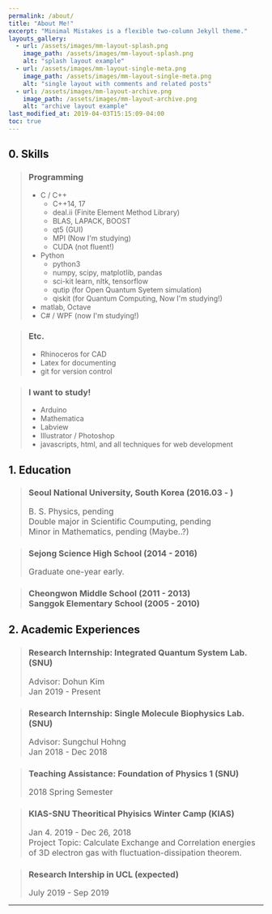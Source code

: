```yaml
---
permalink: /about/
title: "About Me!"
excerpt: "Minimal Mistakes is a flexible two-column Jekyll theme."
layouts_gallery:
  - url: /assets/images/mm-layout-splash.png
    image_path: /assets/images/mm-layout-splash.png
    alt: "splash layout example"
  - url: /assets/images/mm-layout-single-meta.png
    image_path: /assets/images/mm-layout-single-meta.png
    alt: "single layout with comments and related posts"
  - url: /assets/images/mm-layout-archive.png
    image_path: /assets/images/mm-layout-archive.png
    alt: "archive layout example"
last_modified_at: 2019-04-03T15:15:09-04:00
toc: true
---
```


## 0. Skills
> ### Programming
> * C / C++
>    * C++14, 17
>    * deal.ii (Finite Element Method Library)
>    * BLAS, LAPACK, BOOST
>    * qt5 (GUI)
>    * MPI (Now I'm studying)
>    * CUDA (not fluent!)
>  * Python
>    * python3
>    * numpy, scipy, matplotlib, pandas
>    * sci-kit learn, nltk, tensorflow
>    * qutip (for Open Quantum Syetem simulation)
>    * qiskit (for Quantum Computing, Now I'm studying!)
>  * matlab, Octave
>  * C# / WPF (now I'm studying!)

> ### Etc.
>   * Rhinoceros for CAD
>   * Latex for documenting
>   * git for version control

> ### I want to study!
>   * Arduino
>   * Mathematica 
>   * Labview
>   * Illustrator / Photoshop
>   * javascripts, html, and all techniques for web development

## 1. Education
> ### Seoul National University, South Korea (2016.03 - )
> <font size="3"> B. S. Physics, pending <br />Double major in Scientific Coumputing, pending <br /> Minor in Mathematics, pending  (Maybe..?) </font> 

> ### Sejong Science High School  (2014 - 2016)
> <font size="3"> Graduate one-year early.  </font> 

> ### Cheongwon Middle School (2011 - 2013) <br /> Sanggok Elementary School (2005 - 2010)

## 2. Academic Experiences
> ### Research Internship: Integrated Quantum System Lab. (SNU)
> <font size="3"> Advisor: Dohun Kim <br />Jan 2019 - Present</font>

> ### Research Internship: Single Molecule Biophysics Lab. (SNU)
> <font size="3"> Advisor: Sungchul Hohng <br />Jan 2018 - Dec 2018</font> 

> ### Teaching Assistance: Foundation of Physics 1 (SNU)
> <font size="3"> 2018 Spring Semester</font> 

> ### KIAS-SNU Theoritical Phyisics Winter Camp (KIAS)
> <font size="3"> Jan 4. 2019 - Dec 26, 2018 <br />Project Topic: Calculate Exchange and Correlation energies of 3D electron gas with fluctuation-dissipation theorem.</font> 

> ### Research Intership in UCL (expected)
> <font size="3"> July 2019 - Sep 2019 </font> 



---
